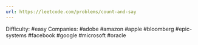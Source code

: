 ```yaml
---
url: https://leetcode.com/problems/count-and-say
---
```


Difficulty: #easy
Companies: #adobe #amazon #apple #bloomberg #epic-systems #facebook #google #microsoft #oracle